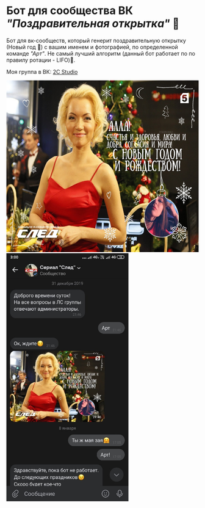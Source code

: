 # Бот для сообщества ВК *"Поздравительная открытка"* :santa:

Бот для вк-сообществ, который генерит поздравительную открытку (Новый год :christmas_tree:) с вашим именем и фотографией, по определенной команде *"Арт"*.
Не самый лучший алгоритм (данный бот работает по по правилу ротации - LIFO):hankey:.

Моя группа в ВК: [2C Studio](https://vk.com/2cstudio)

<img src="https://github.com/BeautifulDirt/bot_new_year/blob/main/img_result.jpg" data-canonical-src="https://github.com/BeautifulDirt/bot_new_year/blob/main/img_result.jpg" width="560" height="450" />  <img src="https://github.com/BeautifulDirt/bot_new_year/blob/main/img_example.jpg" data-canonical-src="https://github.com/BeautifulDirt/bot_new_year/blob/main/img_example.jpg" width="320" height="650" />
